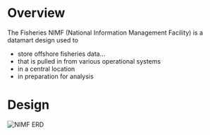 # Overview
The Fisheries NIMF (National Information Management Facility) is a datamart design used to 

- store offshore fisheries data... 
- that is pulled in from various operational systems 
- in a central location 
- in preparation for analysis

# Design
![NIMF ERD](./source/NIFM-ERD.png)